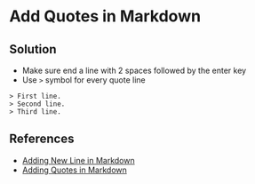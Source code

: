 # Add Quotes in Markdown

## Solution
* Make sure end a line with 2 spaces followed by the enter key
* Use `>` symbol for every quote line

```
> First line.  
> Second line.  
> Third line.
```

## References
* [Adding New Line in Markdown](https://itsfoss.com/markdown-new-line/)
* [Adding Quotes in Markdown](https://itsfoss.com/markdown-quotes/)

